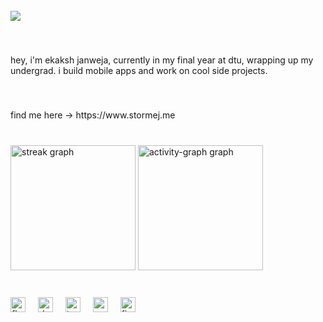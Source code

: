 <br clear="both">

<div align="left">
  <img src="https://visitor-badge.laobi.icu/badge?page_id=ekakshjanweja.ekakshjanweja&left_text=views"  />
</div>

###

<br clear="both">

<p align="left">hey, i'm ekaksh janweja, currently in my final year at dtu, wrapping up my undergrad. i build mobile apps and work on cool side projects.</p>

###

<br clear="both">

<p align="left">find me here -> https://www.stormej.me</p>

###

<br clear="both">

<div align="left">
  <img src="https://streak-stats.demolab.com?user=ekakshjanweja&locale=en&mode=daily&theme=github_dark&hide_border=false&border_radius=5&order=3" height="200" alt="streak graph"  />
  <img src="https://github-readme-activity-graph.vercel.app/graph?username=ekakshjanweja&radius=16&theme=github-dark&area=true&order=5&hide_border=false&hide_title=true" height="200" alt="activity-graph graph"  />
</div>

###

<br clear="both">

<div align="left">
  <img src="https://cdn.jsdelivr.net/gh/devicons/devicon/icons/flutter/flutter-original.svg" height="24" alt="flutter logo"  />
  <img width="12" />
  <img src="https://cdn.jsdelivr.net/gh/devicons/devicon/icons/dart/dart-original.svg" height="24" alt="dart logo"  />
  <img width="12" />
  <img src="https://cdn.jsdelivr.net/gh/devicons/devicon/icons/typescript/typescript-original.svg" height="24" alt="typescript logo"  />
  <img width="12" />
  <img src="https://cdn.jsdelivr.net/gh/devicons/devicon/icons/nextjs/nextjs-original.svg" height="24" alt="nextjs logo"  />
  <img width="12" />
  <img src="https://cdn.jsdelivr.net/gh/devicons/devicon/icons/firebase/firebase-plain.svg" height="24" alt="firebase logo"  />
</div>

###
